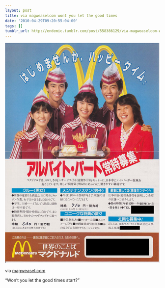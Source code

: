 ```yaml
---
layout: post
title: via magweaselcom wont you let the good times
date: '2010-04-29T09:20:55-04:00'
tags: []
tumblr_url: http://endemic.tumblr.com/post/558386129/via-magweaselcom-wont-you-let-the-good-times
---
```

 ![](/tumblr_files/tumblr_l1n3qwOT3X1qz9neko1_1280.jpg)  

via [magweasel.com](http://magweasel.com/wp-content/uploads/2010/04/b2b67b19.jpg)

“Won’t you let the good times start?”

